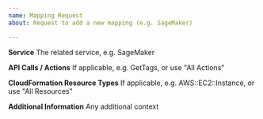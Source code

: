 ```yaml
---
name: Mapping Request
about: Request to add a new mapping (e.g. SageMaker)

---
```


**Service**
The related service, e.g. SageMaker

**API Calls / Actions**
If applicable, e.g. GetTags, or use "All Actions"

**CloudFormation Resource Types**
If applicable, e.g. AWS::EC2::Instance, or use "All Resources"

**Additional Information**
Any additional context
